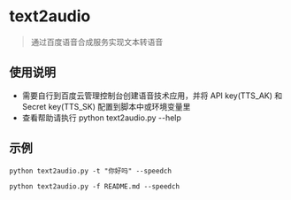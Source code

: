 # text2audio

> 通过百度语音合成服务实现文本转语音

## 使用说明

- 需要自行到百度云管理控制台创建语音技术应用，并将 API key(TTS_AK) 和 Secret key(TTS_SK) 配置到脚本中或环境变量里
- 查看帮助请执行 python text2audio.py --help

## 示例

```shell
python text2audio.py -t "你好吗" --speedch

python text2audio.py -f README.md --speedch
```
